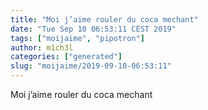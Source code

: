 ```yaml
---
title: "Moi j’aime rouler du coca mechant"
date: "Tue Sep 10 06:53:11 CEST 2019"
tags: ["moijaime", "pipotron"]
author: m1ch3l
categories: ["generated"]
slug: "moijaime/2019-09-10-06:53:11"
---
```


Moi j’aime rouler du coca mechant
